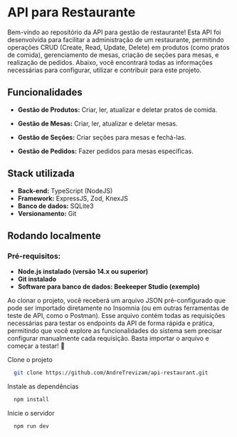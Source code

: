 
# API para Restaurante

Bem-vindo ao repositório da API para gestão de restaurante! Esta API foi desenvolvida para facilitar a administração de um restaurante, permitindo operações CRUD (Create, Read, Update, Delete) em produtos (como pratos de comida), gerenciamento de mesas, criação de seções para mesas, e realização de pedidos. Abaixo, você encontrará todas as informações necessárias para configurar, utilizar e contribuir para este projeto.

## Funcionalidades

- **Gestão de Produtos:** Criar, ler, atualizar e deletar pratos de comida.

- **Gestão de Mesas:** Criar, ler, atualizar e deletar mesas.

- **Gestão de Seções:** Criar seções para mesas e fechá-las.

- **Gestão de Pedidos:** Fazer pedidos para mesas específicas.



## Stack utilizada

- **Back-end:** TypeScript (NodeJS)
- **Framework:** ExpressJS, Zod, KnexJS
- **Banco de dados:** SQLite3
- **Versionamento:** Git


## Rodando localmente

### Pré-requisitos:
- **Node.js instalado (versão 14.x ou superior)**
- **Git instalado**
- **Software para banco de dados: Beekeeper Studio (exemplo)**

Ao clonar o projeto, você receberá um arquivo JSON pré-configurado que pode ser importado diretamente no Insomnia (ou em outras ferramentas de teste de API, como o Postman). Esse arquivo contém todas as requisições necessárias para testar os endpoints da API de forma rápida e prática, permitindo que você explore as funcionalidades do sistema sem precisar configurar manualmente cada requisição. Basta importar o arquivo e começar a testar! 🚀

Clone o projeto

```bash
  git clone https://github.com/AndreTrevizam/api-restaurant.git
```

Instale as dependências

```bash
  npm install
```

Inicie o servidor

```bash
  npm run dev
```

